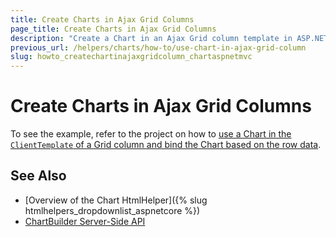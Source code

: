 ```yaml
---
title: Create Charts in Ajax Grid Columns
page_title: Create Charts in Ajax Grid Columns
description: "Create a Chart in an Ajax Grid column template in ASP.NET MVC applications."
previous_url: /helpers/charts/how-to/use-chart-in-ajax-grid-column
slug: howto_createchartinajaxgridcolumn_chartaspnetmvc
---
```


# Create Charts in Ajax Grid Columns

To see the example, refer to the project on how to [use a Chart in the `ClientTemplate` of a Grid column and bind the Chart based on the row data](https://github.com/telerik/ui-for-aspnet-mvc-examples/tree/master/Telerik.Examples.Mvc/Telerik.Examples.Mvc/Areas/ChartInGrid).

## See Also

* [Overview of the Chart HtmlHelper]({% slug htmlhelpers_dropdownlist_aspnetcore %})
* [ChartBuilder Server-Side API](/api/kendo.mvc.ui.fluent/chartbuilder)
